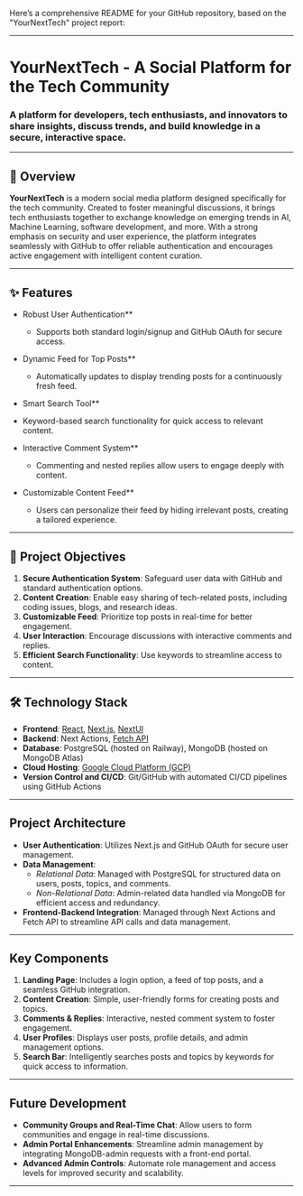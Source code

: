 Here’s a comprehensive README for your GitHub repository, based on the "YourNextTech" project report:

---

# YourNextTech - A Social Platform for the Tech Community 

### A platform for developers, tech enthusiasts, and innovators to share insights, discuss trends, and build knowledge in a secure, interactive space.

---

## 📖 Overview
**YourNextTech** is a modern social media platform designed specifically for the tech community. Created to foster meaningful discussions, it brings tech enthusiasts together to exchange knowledge on emerging trends in AI, Machine Learning, software development, and more. With a strong emphasis on security and user experience, the platform integrates seamlessly with GitHub to offer reliable authentication and encourages active engagement with intelligent content curation.

---

## ✨ Features

- Robust User Authentication**  
  - Supports both standard login/signup and GitHub OAuth for secure access.
  
- Dynamic Feed for Top Posts**  
  - Automatically updates to display trending posts for a continuously fresh feed.
  
-  Smart Search Tool**  
  - Keyword-based search functionality for quick access to relevant content.

- Interactive Comment System**  
  - Commenting and nested replies allow users to engage deeply with content.

- Customizable Content Feed**  
  - Users can personalize their feed by hiding irrelevant posts, creating a tailored experience.

---

## 🎯 Project Objectives

1. **Secure Authentication System**: Safeguard user data with GitHub and standard authentication options.
2. **Content Creation**: Enable easy sharing of tech-related posts, including coding issues, blogs, and research ideas.
3. **Customizable Feed**: Prioritize top posts in real-time for better engagement.
4. **User Interaction**: Encourage discussions with interactive comments and replies.
5. **Efficient Search Functionality**: Use keywords to streamline access to content.

---

## 🛠 Technology Stack

- **Frontend**: [React](https://reactjs.org/), [Next.js](https://nextjs.org/), [NextUI](https://nextui.org/)
- **Backend**: Next Actions, [Fetch API](https://developer.mozilla.org/en-US/docs/Web/API/Fetch_API)
- **Database**: PostgreSQL (hosted on Railway), MongoDB (hosted on MongoDB Atlas)
- **Cloud Hosting**: [Google Cloud Platform (GCP)](https://cloud.google.com/)
- **Version Control and CI/CD**: Git/GitHub with automated CI/CD pipelines using GitHub Actions

---

##  Project Architecture

- **User Authentication**: Utilizes Next.js and GitHub OAuth for secure user management.
- **Data Management**: 
  - *Relational Data*: Managed with PostgreSQL for structured data on users, posts, topics, and comments.
  - *Non-Relational Data*: Admin-related data handled via MongoDB for efficient access and redundancy.
- **Frontend-Backend Integration**: Managed through Next Actions and Fetch API to streamline API calls and data management.

---

##  Key Components

1. **Landing Page**: Includes a login option, a feed of top posts, and a seamless GitHub integration.
2. **Content Creation**: Simple, user-friendly forms for creating posts and topics.
3. **Comments & Replies**: Interactive, nested comment system to foster engagement.
4. **User Profiles**: Displays user posts, profile details, and admin management options.
5. **Search Bar**: Intelligently searches posts and topics by keywords for quick access to information.

---

##  Future Development

- **Community Groups and Real-Time Chat**: Allow users to form communities and engage in real-time discussions.
- **Admin Portal Enhancements**: Streamline admin management by integrating MongoDB-admin requests with a front-end portal.
- **Advanced Admin Controls**: Automate role management and access levels for improved security and scalability.

---

